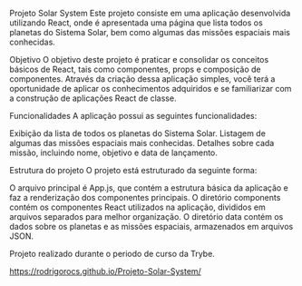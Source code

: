 Projeto Solar System
Este projeto consiste em uma aplicação desenvolvida utilizando React, onde é apresentada uma página que lista todos os planetas do Sistema Solar, bem como algumas das missões espaciais mais conhecidas.

Objetivo
O objetivo deste projeto é praticar e consolidar os conceitos básicos de React, tais como componentes, props e composição de componentes. Através da criação dessa aplicação simples, você terá a oportunidade de aplicar os conhecimentos adquiridos e se familiarizar com a construção de aplicações React de classe.

Funcionalidades
A aplicação possui as seguintes funcionalidades:

Exibição da lista de todos os planetas do Sistema Solar.
Listagem de algumas das missões espaciais mais conhecidas.
Detalhes sobre cada missão, incluindo nome, objetivo e data de lançamento.

Estrutura do projeto
O projeto está estruturado da seguinte forma:

O arquivo principal é App.js, que contém a estrutura básica da aplicação e faz a renderização dos componentes principais.
O diretório components contém os componentes React utilizados na aplicação, divididos em arquivos separados para melhor organização.
O diretório data contém os dados sobre os planetas e as missões espaciais, armazenados em arquivos JSON.

Projeto realizado durante o periodo de curso da Trybe.

https://rodrigorocs.github.io/Projeto-Solar-System/
